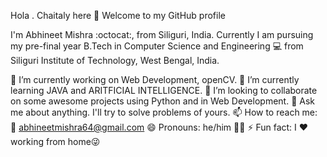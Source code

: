 Hola . Chaitaly here 👋
Welcome to my GitHub profile

I'm Abhineet Mishra :octocat:, from Siliguri, India. Currently I am pursuing my pre-final year B.Tech in Computer Science and Engineering 💻 from Siliguri Institute of Technology, West Bengal, India.

🔭 I’m currently working on Web Development, openCV.
🌱 I’m currently learning JAVA and ARITFICIAL INTELLIGENCE.
👯 I’m looking to collaborate on some awesome projects using Python and in Web Development.
💬 Ask me about anything. I'll try to solve problems of yours.
📫 How to reach me: 📧 abhineetmishra64@gmail.com
😄 Pronouns: he/him 🧑🏻
⚡ Fun fact: I ❤️ working from home😜
